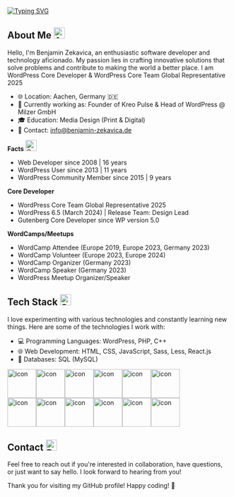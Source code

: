  [![Typing SVG](https://readme-typing-svg.demolab.com?font=Fira+Code&duration=3000&pause=500&random=false&width=435&lines=Hallo+I'm+Benjamin+Zekavica+%F0%9F%91%8B;Webdeveloper%2C+Trainer;Media+Designer%2C+IHK+Examiner;I'm+from+Aachen%2C+Germany+%F0%9F%87%A9%F0%9F%87%AA)]()


## About Me <img src="https://raw.githubusercontent.com/Tarikul-Islam-Anik/Animated-Fluent-Emojis/master/Emojis/Smilies/Alien.png" alt="Alien" width="25" height="25" />

Hello, I'm Benjamin Zekavica, an enthusiastic software developer and technology aficionado. My passion lies in crafting innovative solutions that solve problems and contribute to making the world a better place. I am WordPress Core Developer & WordPress Core Team Global Representative 2025

- 🌐 Location: Aachen, Germany 🇩🇪
- 💼 Currently working as: Founder of Kreo Pulse & Head of WordPress @ Milzer GmbH
- 🎓 Education: Media Design (Print & Digital)
- 📧 Contact: info@benjamin-zekavica.de


**Facts** <img src="https://raw.githubusercontent.com/Tarikul-Islam-Anik/Animated-Fluent-Emojis/master/Emojis/Smilies/Cowboy%20Hat%20Face.png" alt="Cowboy Hat Face" width="25" height="25" /> 
- Web Developer since 2008 | 16 years  
- WordPress User since 2013 | 11 years  
- WordPress Community Member since 2015 | 9 years

**Core Developer**  
- WordPress Core Team Global Representative 2025
- WordPress 6.5 (March 2024) | Release Team: Design Lead  
- Gutenberg Core Developer since WP version 5.0

**WordCamps/Meetups**  
- WordCamp Attendee (Europe 2019, Europe 2023, Germany 2023)  
- WordCamp Volunteer (Europe 2023, Europe 2024)  
- WordCamp Organizer (Germany 2023)  
- WordCamp Speaker (Germany 2023)  
- WordPress Meetup Organizer/Speaker


## Tech Stack <img src="https://raw.githubusercontent.com/Tarikul-Islam-Anik/Animated-Fluent-Emojis/master/Emojis/Smilies/Grinning%20Face%20with%20Smiling%20Eyes.png" alt="Grinning Face with Smiling Eyes" width="25" height="25" />

I love experimenting with various technologies and constantly learning new things. Here are some of the technologies I work with:

- 💻 Programming Languages: WordPress, PHP, C++
- 🌐 Web Development: HTML, CSS, JavaScript, Sass, Less, React.js
- 🚀 Databases: SQL (MySQL)

<div style="display: flex; align-items: flex-start;"><img src="https://techstack-generator.vercel.app/sass-icon.svg" alt="icon" width="65" height="65" /><img src="https://techstack-generator.vercel.app/webpack-icon.svg" alt="icon" width="65" height="65" /><img src="https://techstack-generator.vercel.app/gatsby-icon.svg" alt="icon" width="65" height="65" /><img src="https://techstack-generator.vercel.app/react-icon.svg" alt="icon" width="65" height="65" /><img src="https://techstack-generator.vercel.app/js-icon.svg" alt="icon" width="65" height="65" /><img src="https://techstack-generator.vercel.app/graphql-icon.svg" alt="icon" width="65" height="65" /></div><div style="display: flex; align-items: flex-start;"><img src="https://techstack-generator.vercel.app/restapi-icon.svg" alt="icon" width="65" height="65" /><img src="https://techstack-generator.vercel.app/docker-icon.svg" alt="icon" width="65" height="65" /><img src="https://techstack-generator.vercel.app/mysql-icon.svg" alt="icon" width="65" height="65" /><img src="https://techstack-generator.vercel.app/nginx-icon.svg" alt="icon" width="65" height="65" /><img src="https://techstack-generator.vercel.app/github-icon.svg" alt="icon" width="65" height="65" /><img src="https://techstack-generator.vercel.app/ts-icon.svg" alt="icon" width="65" height="65" /></div>  



## Contact <img src="https://raw.githubusercontent.com/Tarikul-Islam-Anik/Animated-Fluent-Emojis/master/Emojis/Smilies/Robot.png" alt="Robot" width="25" height="25" />

Feel free to reach out if you're interested in collaboration, have questions, or just want to say hello. I look forward to hearing from you!

Thank you for visiting my GitHub profile! Happy coding! 🚀
